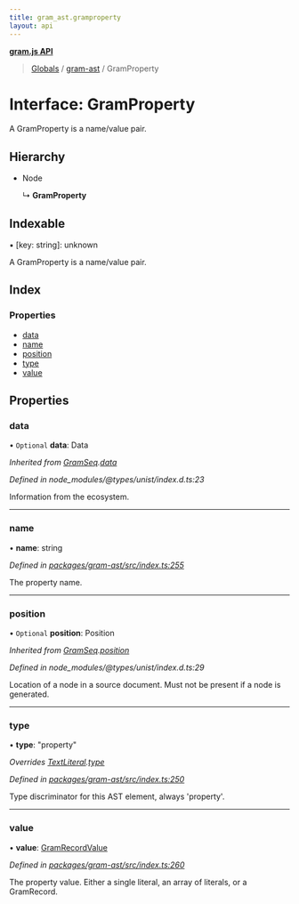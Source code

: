 ```yaml
---
title: gram_ast.gramproperty
layout: api
---
```


**[gram.js API](../README.md)**

> [Globals](../globals.md) / [gram-ast](../modules/gram_ast.md) / GramProperty

# Interface: GramProperty

A GramProperty is a name/value pair.

## Hierarchy

* Node

  ↳ **GramProperty**

## Indexable

▪ [key: string]: unknown

A GramProperty is a name/value pair.

## Index

### Properties

* [data](gram_ast.gramproperty.md#data)
* [name](gram_ast.gramproperty.md#name)
* [position](gram_ast.gramproperty.md#position)
* [type](gram_ast.gramproperty.md#type)
* [value](gram_ast.gramproperty.md#value)

## Properties

### data

• `Optional` **data**: Data

*Inherited from [GramSeq](gram_ast.gramseq.md).[data](gram_ast.gramseq.md#data)*

*Defined in node_modules/@types/unist/index.d.ts:23*

Information from the ecosystem.

___

### name

•  **name**: string

*Defined in [packages/gram-ast/src/index.ts:255](https://github.com/gram-data/gram-js/blob/6df7c85/packages/gram-ast/src/index.ts#L255)*

The property name.

___

### position

• `Optional` **position**: Position

*Inherited from [GramSeq](gram_ast.gramseq.md).[position](gram_ast.gramseq.md#position)*

*Defined in node_modules/@types/unist/index.d.ts:29*

Location of a node in a source document.
Must not be present if a node is generated.

___

### type

•  **type**: \"property\"

*Overrides [TextLiteral](gram_ast.textliteral.md).[type](gram_ast.textliteral.md#type)*

*Defined in [packages/gram-ast/src/index.ts:250](https://github.com/gram-data/gram-js/blob/6df7c85/packages/gram-ast/src/index.ts#L250)*

Type discriminator for this AST element, always 'property'.

___

### value

•  **value**: [GramRecordValue](../modules/gram_ast.md#gramrecordvalue)

*Defined in [packages/gram-ast/src/index.ts:260](https://github.com/gram-data/gram-js/blob/6df7c85/packages/gram-ast/src/index.ts#L260)*

The property value. Either a single literal, an array of literals, or a GramRecord.
